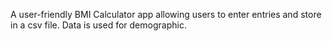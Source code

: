 A user-friendly BMI Calculator app allowing users to enter entries and store in a csv file. Data is used for demographic.
